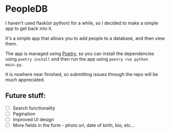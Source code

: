 # PeopleDB
I haven't used flask(or python) for a while, so I decided to make a simple app to get back into it.

It's a simple app that allows you to add people to a database, and then view them.

The app is managed using [Poetry](https://python-poetry.org/), so you can install the dependencies using `poetry install` and then run the app using `poetry run python main.py`.

It is nowhere near finished, so submitting issues through the repo will be much appreciated.

## Future stuff:
- [ ] Search functionality
- [ ] Pagination
- [ ] Improved UI design
- [ ] More fields in the form - photo url, date of birth, bio, etc...
